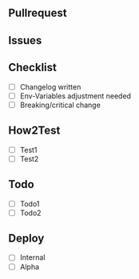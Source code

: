 ## Pullrequest
<!-- Describe the Pullrequest. -->

## Issues
<!-- Which Issues does this fix, which are related? -->
<!-- [fixes] #XXX -->

## Checklist

- [ ] Changelog written
- [ ] Env-Variables adjustment needed
- [ ] Breaking/critical change

## How2Test
<!-- Give a detailed description how to test your PR and confirm it is working as expected. -->
<!-- Maintainers will check the Tests -->
- [ ] Test1
- [ ] Test2

## Todo
<!-- In case some parts are still missing, list them here. -->
- [ ] Todo1
- [ ] Todo2

## Deploy
<!-- Maintainers will check on Deploy -->
- [ ] Internal
- [ ] Alpha